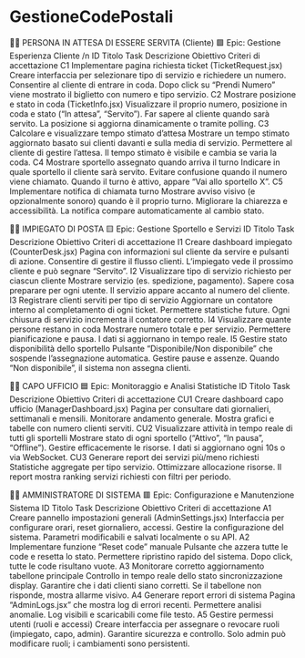 # GestioneCodePostali 

🧍‍♂️ PERSONA IN ATTESA DI ESSERE SERVITA (Cliente)
🟩 Epic: Gestione Esperienza Cliente /n
ID	Titolo Task	Descrizione	Obiettivo	Criteri di accettazione
C1	Implementare pagina richiesta ticket (TicketRequest.jsx)	Creare interfaccia per selezionare tipo di servizio e richiedere un numero.	Consentire al cliente di entrare in coda.	Dopo click su “Prendi Numero” viene mostrato il biglietto con numero e tipo servizio.
C2	Mostrare posizione e stato in coda (TicketInfo.jsx)	Visualizzare il proprio numero, posizione in coda e stato (“In attesa”, “Servito”).	Far sapere al cliente quando sarà servito.	La posizione si aggiorna dinamicamente o tramite polling.
C3	Calcolare e visualizzare tempo stimato d’attesa	Mostrare un tempo stimato aggiornato basato sui clienti davanti e sulla media di servizio.	Permettere al cliente di gestire l’attesa.	Il tempo stimato è visibile e cambia se varia la coda.
C4	Mostrare sportello assegnato quando arriva il turno	Indicare in quale sportello il cliente sarà servito.	Evitare confusione quando il numero viene chiamato.	Quando il turno è attivo, appare “Vai allo sportello X”.
C5	Implementare notifica di chiamata turno	Mostrare avviso visivo (e opzionalmente sonoro) quando è il proprio turno.	Migliorare la chiarezza e accessibilità.	La notifica compare automaticamente al cambio stato.

🧑‍💼 IMPIEGATO DI POSTA
🟨 Epic: Gestione Sportello e Servizi
ID	Titolo Task	Descrizione	Obiettivo	Criteri di accettazione
I1	Creare dashboard impiegato (CounterDesk.jsx)	Pagina con informazioni sul cliente da servire e pulsanti di azione.	Consentire di gestire il flusso clienti.	L’impiegato vede il prossimo cliente e può segnare “Servito”.
I2	Visualizzare tipo di servizio richiesto per ciascun cliente	Mostrare servizio (es. spedizione, pagamento).	Sapere cosa preparare per ogni utente.	Il servizio appare accanto al numero del cliente.
I3	Registrare clienti serviti per tipo di servizio	Aggiornare un contatore interno al completamento di ogni ticket.	Permettere statistiche future.	Ogni chiusura di servizio incrementa il contatore corretto.
I4	Visualizzare quante persone restano in coda	Mostrare numero totale e per servizio.	Permettere pianificazione e pausa.	I dati si aggiornano in tempo reale.
I5	Gestire stato disponibilità dello sportello	Pulsante “Disponibile/Non disponibile” che sospende l’assegnazione automatica.	Gestire pause e assenze.	Quando “Non disponibile”, il sistema non assegna clienti.

🧑‍🏫 CAPO UFFICIO
🟦 Epic: Monitoraggio e Analisi Statistiche
ID	Titolo Task	Descrizione	Obiettivo	Criteri di accettazione
CU1	Creare dashboard capo ufficio (ManagerDashboard.jsx)	Pagina per consultare dati giornalieri, settimanali e mensili.	Monitorare andamento generale.	Mostra grafici e tabelle con numero clienti serviti.
CU2	Visualizzare attività in tempo reale di tutti gli sportelli	Mostrare stato di ogni sportello (“Attivo”, “In pausa”, “Offline”).	Gestire efficacemente le risorse.	I dati si aggiornano ogni 10s o via WebSocket.
CU3	Generare report dei servizi più/meno richiesti	Statistiche aggregate per tipo servizio.	Ottimizzare allocazione risorse.	Il report mostra ranking servizi richiesti con filtri per periodo.

👨‍💻 AMMINISTRATORE DI SISTEMA
🟥 Epic: Configurazione e Manutenzione Sistema
ID	Titolo Task	Descrizione	Obiettivo	Criteri di accettazione
A1	Creare pannello impostazioni generali (AdminSettings.jsx)	Interfaccia per configurare orari, reset giornaliero, accessi.	Gestire la configurazione del sistema.	Parametri modificabili e salvati localmente o su API.
A2	Implementare funzione “Reset code” manuale	Pulsante che azzera tutte le code e resetta lo stato.	Permettere ripristino rapido del sistema.	Dopo click, tutte le code risultano vuote.
A3	Monitorare corretto aggiornamento tabellone principale	Controllo in tempo reale dello stato sincronizzazione display.	Garantire che i dati clienti siano corretti.	Se il tabellone non risponde, mostra allarme visivo.
A4	Generare report errori di sistema	Pagina “AdminLogs.jsx” che mostra log di errori recenti.	Permettere analisi anomalie.	Log visibili e scaricabili come file testo.
A5	Gestire permessi utenti (ruoli e accessi)	Creare interfaccia per assegnare o revocare ruoli (impiegato, capo, admin).	Garantire sicurezza e controllo.	Solo admin può modificare ruoli; i cambiamenti sono persistenti.
